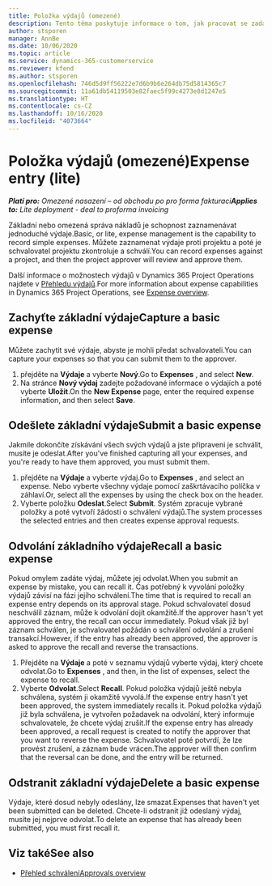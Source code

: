 ```yaml
---
title: Položka výdajů (omezené)
description: Tento téma poskytuje informace o tom, jak pracovat se zadáním výdajů v omezeném nasazení.
author: stsporen
manager: AnnBe
ms.date: 10/06/2020
ms.topic: article
ms.service: dynamics-365-customerservice
ms.reviewer: kfend
ms.author: stsporen
ms.openlocfilehash: 746d5d9ff56222e7d6b9b6e264db75d5814365c7
ms.sourcegitcommit: 11a61db54119503e82faec5f99c4273e8d1247e5
ms.translationtype: HT
ms.contentlocale: cs-CZ
ms.lasthandoff: 10/16/2020
ms.locfileid: "4073664"
---
```

# <a name="expense-entry-lite"></a><span data-ttu-id="8f11e-103">Položka výdajů (omezené)</span><span class="sxs-lookup"><span data-stu-id="8f11e-103">Expense entry (lite)</span></span>

<span data-ttu-id="8f11e-104">_**Platí pro:** Omezené nasazení – od obchodu po pro forma fakturaci_</span><span class="sxs-lookup"><span data-stu-id="8f11e-104">_**Applies to:** Lite deployment - deal to proforma invoicing_</span></span>

<span data-ttu-id="8f11e-105">Základní nebo omezená správa nákladů je schopnost zaznamenávat jednoduché výdaje.</span><span class="sxs-lookup"><span data-stu-id="8f11e-105">Basic, or lite, expense management is the capability to record simple expenses.</span></span> <span data-ttu-id="8f11e-106">Můžete zaznamenat výdaje proti projektu a poté je schvalovatel projektu zkontroluje a schválí.</span><span class="sxs-lookup"><span data-stu-id="8f11e-106">You can record expenses against a project, and then the project approver will review and approve them.</span></span>

<span data-ttu-id="8f11e-107">Další informace o možnostech výdajů v Dynamics 365 Project Operations najdete v [Přehledu výdajů](expense-overview.md).</span><span class="sxs-lookup"><span data-stu-id="8f11e-107">For more information about expense capabilities in Dynamics 365 Project Operations, see [Expense overview](expense-overview.md).</span></span>

## <a name="capture-a-basic-expense"></a><span data-ttu-id="8f11e-108">Zachyťte základní výdaje</span><span class="sxs-lookup"><span data-stu-id="8f11e-108">Capture a basic expense</span></span>

<span data-ttu-id="8f11e-109">Můžete zachytit své výdaje, abyste je mohli předat schvalovateli.</span><span class="sxs-lookup"><span data-stu-id="8f11e-109">You can capture your expenses so that you can submit them to the approver.</span></span>

1. <span data-ttu-id="8f11e-110">přejděte na **Výdaje** a vyberte **Nový**.</span><span class="sxs-lookup"><span data-stu-id="8f11e-110">Go to **Expenses** , and select **New**.</span></span>
2. <span data-ttu-id="8f11e-111">Na stránce **Nový výdaj** zadejte požadované informace o výdajích a poté vyberte **Uložit**.</span><span class="sxs-lookup"><span data-stu-id="8f11e-111">On the **New Expense** page, enter the required expense information, and then select **Save**.</span></span>

## <a name="submit-a-basic-expense"></a><span data-ttu-id="8f11e-112">Odešlete základní výdaje</span><span class="sxs-lookup"><span data-stu-id="8f11e-112">Submit a basic expense</span></span>

<span data-ttu-id="8f11e-113">Jakmile dokončíte získávání všech svých výdajů a jste připraveni je schválit, musíte je odeslat.</span><span class="sxs-lookup"><span data-stu-id="8f11e-113">After you've finished capturing all your expenses, and you're ready to have them approved, you must submit them.</span></span>

1. <span data-ttu-id="8f11e-114">přejděte na **Výdaje** a vyberte výdaj.</span><span class="sxs-lookup"><span data-stu-id="8f11e-114">Go to **Expenses** , and select an expense.</span></span> <span data-ttu-id="8f11e-115">Nebo vyberte všechny výdaje pomocí zaškrtávacího políčka v záhlaví.</span><span class="sxs-lookup"><span data-stu-id="8f11e-115">Or, select all the expenses by using the check box on the header.</span></span>
2. <span data-ttu-id="8f11e-116">Vyberte položku **Odeslat**.</span><span class="sxs-lookup"><span data-stu-id="8f11e-116">Select **Submit**.</span></span> <span data-ttu-id="8f11e-117">Systém zpracuje vybrané položky a poté vytvoří žádosti o schválení výdajů.</span><span class="sxs-lookup"><span data-stu-id="8f11e-117">The system processes the selected entries and then creates expense approval requests.</span></span>

## <a name="recall-a-basic-expense"></a><span data-ttu-id="8f11e-118">Odvolání základního výdaje</span><span class="sxs-lookup"><span data-stu-id="8f11e-118">Recall a basic expense</span></span>

<span data-ttu-id="8f11e-119">Pokud omylem zadáte výdaj, můžete jej odvolat.</span><span class="sxs-lookup"><span data-stu-id="8f11e-119">When you submit an expense by mistake, you can recall it.</span></span> <span data-ttu-id="8f11e-120">Čas potřebný k vyvolání položky výdajů závisí na fázi jejího schválení.</span><span class="sxs-lookup"><span data-stu-id="8f11e-120">The time that is required to recall an expense entry depends on its approval stage.</span></span>  <span data-ttu-id="8f11e-121">Pokud schvalovatel dosud neschválil záznam, může k odvolání dojít okamžitě.</span><span class="sxs-lookup"><span data-stu-id="8f11e-121">If the approver hasn't yet approved the entry, the recall can occur immediately.</span></span> <span data-ttu-id="8f11e-122">Pokud však již byl záznam schválen, je schvalovatel požádán o schválení odvolání a zrušení transakcí.</span><span class="sxs-lookup"><span data-stu-id="8f11e-122">However, if the entry has already been approved, the approver is asked to approve the recall and reverse the transactions.</span></span>

1. <span data-ttu-id="8f11e-123">Přejděte na **Výdaje** a poté v seznamu výdajů vyberte výdaj, který chcete odvolat.</span><span class="sxs-lookup"><span data-stu-id="8f11e-123">Go to **Expenses** , and then, in the list of expenses, select the expense to recall.</span></span>
2. <span data-ttu-id="8f11e-124">Vyberte **Odvolat**.</span><span class="sxs-lookup"><span data-stu-id="8f11e-124">Select **Recall**.</span></span> <span data-ttu-id="8f11e-125">Pokud položka výdajů ještě nebyla schválena, systém ji okamžitě vyvolá.</span><span class="sxs-lookup"><span data-stu-id="8f11e-125">If the expense entry hasn't yet been approved, the system immediately recalls it.</span></span> <span data-ttu-id="8f11e-126">Pokud položka výdajů již byla schválena, je vytvořen požadavek na odvolání, který informuje schvalovatele, že chcete výdaj zrušit.</span><span class="sxs-lookup"><span data-stu-id="8f11e-126">If the expense entry has already been approved, a recall request is created to notify the approver that you want to reverse the expense.</span></span> <span data-ttu-id="8f11e-127">Schvalovatel poté potvrdí, že lze provést zrušení, a záznam bude vrácen.</span><span class="sxs-lookup"><span data-stu-id="8f11e-127">The approver will then confirm that the reversal can be done, and the entry will be returned.</span></span>

## <a name="delete-a-basic-expense"></a><span data-ttu-id="8f11e-128">Odstranit základní výdaje</span><span class="sxs-lookup"><span data-stu-id="8f11e-128">Delete a basic expense</span></span>

<span data-ttu-id="8f11e-129">Výdaje, které dosud nebyly odeslány, lze smazat.</span><span class="sxs-lookup"><span data-stu-id="8f11e-129">Expenses that haven't yet been submitted can be deleted.</span></span> <span data-ttu-id="8f11e-130">Chcete-li odstranit již odeslaný výdaj, musíte jej nejprve odvolat.</span><span class="sxs-lookup"><span data-stu-id="8f11e-130">To delete an expense that has already been submitted, you must first recall it.</span></span>

## <a name="see-also"></a><span data-ttu-id="8f11e-131">Viz také</span><span class="sxs-lookup"><span data-stu-id="8f11e-131">See also</span></span>

- [<span data-ttu-id="8f11e-132">Přehled schválení</span><span class="sxs-lookup"><span data-stu-id="8f11e-132">Approvals overview</span></span>](../approvals/approvals-overview.md)
